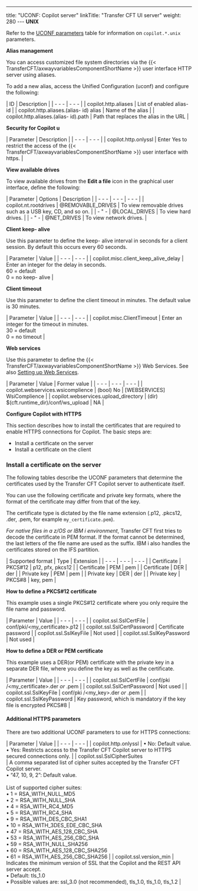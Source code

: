 ---
title: "UCONF: Copilot server"
linkTitle: "Transfer CFT UI server"
weight: 280
--- ****UNIX****

Refer to the [UCONF parameters](../uconf_directory) table for information on `copilot.*.unix `parameters.

****Alias management****

You can access customized file system directories via the {{< TransferCFT/axwayvariablesComponentShortName  >}} user interface HTTP server using aliases.

To add a new alias, access the Unified Configuration (uconf) and configure the following:

| ID  | Description  |
| - - - | - - - |
| copilot.http.aliases  | List of enabled alias- id  |
| copilot.http.aliases.(alias- id) alias  | Name of the alias  |
| copilot.http.aliases.(alias- id).path  | Path that replaces the alias in the URL  |

****Security for Cop**i**lot u****

| Parameter  | Description  |
| - - - | - - - |
| copilot.http.onlyssl  | Enter Yes to restrict the access of the {{< TransferCFT/axwayvariablesComponentShortName  >}} user interface with https.  |

****View available drives****

To view available drives from the ****Edit a file**** icon in the graphical user interface, define the following:

| Parameter  | Options  | Description  |
| - - - | - - - | - - - |
| copilot.nt.rootdrives  | @REMOVABLE_DRIVES  | To view removable drives such as a USB key, CD, and so on.  |
| - " - | @LOCAL_DRIVES  | To view hard drives.  |
| - " - | @NET_DRIVES  | To view network drives.  |

****Client keep- alive****

Use this parameter to define the keep- alive interval in seconds for a client session. By default this occurs every 60 seconds.

| Parameter  | Value  |
| - - - | - - - |
| copilot.misc.client_keep_alive_delay  | Enter an integer for the delay in seconds.<br/> 60 = default<br/> 0 = no keep- alive |

****Client timeout****

Use this parameter to define the client timeout in minutes. The default value is 30 minutes.

| Parameter  | Value  |
| - - - | - - - |
| copilot.misc.ClientTimeout  | Enter an integer for the timeout in minutes.<br/> 30 = default<br/> 0 = no timeout |

****Web services****

Use this parameter to define the {{< TransferCFT/axwayvariablesComponentShortName  >}} Web Services. See also [Setting up Web Services](../../../cft_intro_install/about_this_document_ibmi/using_apis/about_web_services).

| Parameter  | Value  | Former value  |
| - - - | - - - | - - - |
| copilot.webservices.wsicomplience  | (bool) No  | [WEBSERVICES] WsiComplience  |
| copilot.webservices.upload_directory  | (dir) $(cft.runtime_dir)/conf/ws_upload  | NA  |

****Configure Copilot with HTTPS****

This section describes how to install the certificates that are required to enable HTTPS connections for Copilot. The basic steps are:

- Install a certificate on the server
- Install a certificate on the client

### Install a certificate on the server

The following tables describe the UCONF parameters that determine the certificates used by the Transfer CFT Copilot server to authenticate itself.

You can use the following certificate and private key formats, where the format of the certificate may differ from that of the key.

The certificate type is dictated by the file name extension (.p12, .pkcs12, .der, .pem, for example `my_certificate.pem`).

*For native files in a z/OS or IBM i environment*, Transfer CFT first tries to decode the certificate in PEM format. If the format cannot be determined, the last letters of the file name are used as the suffix. IBM i also handles the certificates stored on the IFS partition.

| Supported format  | Type  | Extension  |
| - - - | - - - | - - - |
| Certificate  | PKCS#12  | p12, pfx, pkcs12  |
| Certificate  | PEM  | pem  |
| Certificate  | DER  | der  |
| Private key  | PEM  | pem  |
| Private key  | DER  | der  |
| Private key  | PKCS#8  | key, pem  |

****How to define a PKCS#12 certificate****

This example uses a single PKCS#12 certificate where you only require the file name and password.

| Parameter | Value |
| - - - | - - - |
| copilot.ssl.SslCertFile | conf/pki/&lt;my_certificate&gt;.p12 |
| copilot.ssl.SslCertPassword | Certificate password |
| copilot.ssl.SslKeyFile | Not used |
| copilot.ssl.SslKeyPassword | Not used |

****How to define a DER or PEM certificate****

This example uses a DER(or PEM) certificate with the private key in a separate DER file, where you define the key as well as the certificate.

| Parameter | Value |
| - - - | - - - |
| copilot.ssl.SslCertFile | conf/pki /&lt;my_certificate&gt;.der *or* .pem |
| copilot.ssl.SslCertPassword | Not used |
| copilot.ssl.SslKeyFile | conf/pki /&lt;my_key&gt;.der *or* .pem |
| copilot.ssl.SslKeyPassword | Key password, which is mandatory if the key file is encrypted PKCS#8 |

#### Additional HTTPS parameters

There are two additional UCONF parameters to use for HTTPS connections:

| Parameter | Value |
| - - - | - - - |
| copilot.http.onlyssl |  • No: Default value.<br/> • Yes: Restricts access to the Transfer CFT Copilot server to HTTPS secured connections only. |
| <span id="copilot.ssl.SslCipherSuites"></span>copilot.ssl.SslCipherSuites<br/>  | A comma separated list of cipher suites accepted by the Transfer CFT Copilot server.<br/> • “47, 10, 9, 2”: Default value.<br/> <br/> List of supported cipher suites:<br/> • 1 = RSA_WITH_NULL_MD5<br/> • 2 = RSA_WITH_NULL_SHA<br/> • 4 = RSA_WITH_RC4_MD5<br/> • 5 = RSA_WITH_RC4_SHA<br/> • 9 = RSA_WITH_DES_CBC_SHA1<br/> • 10 = RSA_WITH_3DES_EDE_CBC_SHA<br/> • 47 = RSA_WITH_AES_128_CBC_SHA<br/> • 53 = RSA_WITH_AES_256_CBC_SHA<br/> • 59 = RSA_WITH_NULL_SHA256<br/> • 60 = RSA_WITH_AES_128_CBC_SHA256<br/> • 61 = RSA_WITH_AES_256_CBC_SHA256 |
| copilot.ssl.version_min  | Indicates the minimum version of SSL that the Copilot and the REST API server accept.<br/> • Default: tls_1.0<br/> • Possible values are: ssl_3.0 (not recommended), tls_1.0, tls_1.0, tls_1.2 |

